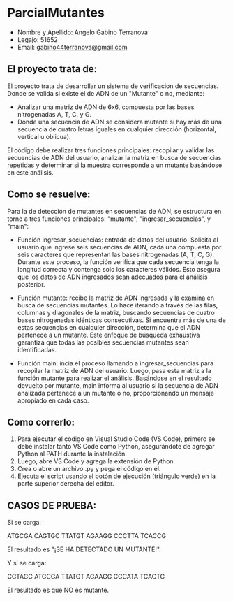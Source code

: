 # ParcialMutantes
* Nombre y Apellido: Angelo Gabino Terranova
* Legajo: 51652 
* Email: gabino44terranova@gmail.com

## El proyecto trata de:

El proyecto trata de desarrollar un sistema de verificacion de secuencias. Donde se valida si existe el de ADN de un "Mutante" o no, mediante:

- Analizar una matriz de ADN de 6x6, compuesta por las bases nitrogenadas A, T, C, y G.
- Donde una secuencia de ADN se considera mutante si hay más de una secuencia de cuatro letras iguales en cualquier dirección (horizontal, vertical u oblicua).

El código debe realizar tres funciones principales: recopilar y validar las secuencias de ADN del usuario, analizar la matriz en busca de secuencias repetidas y determinar si la muestra corresponde a un mutante basándose en este análisis.

## Como se resuelve:

Para la de detección de mutantes en secuencias de ADN, se estructura en torno a tres funciones principales: "mutante", "ingresar_secuencias", y "main":

- Función ingresar_secuencias: entrada de datos del usuario. Solicita al usuario que ingrese seis secuencias de ADN, cada una compuesta por seis caracteres que representan las bases nitrogenadas (A, T, C, G). Durante este proceso, la función verifica que cada secuencia tenga la longitud correcta y contenga solo los caracteres válidos. Esto asegura que los datos de ADN ingresados sean adecuados para el análisis posterior.

- Función mutante: recibe la matriz de ADN ingresada y la examina en busca de secuencias mutantes. Lo hace iterando a través de las filas, columnas y diagonales de la matriz, buscando secuencias de cuatro bases nitrogenadas idénticas consecutivas. Si encuentra más de una de estas secuencias en cualquier dirección, determina que el ADN pertenece a un mutante. Este enfoque de búsqueda exhaustiva garantiza que todas las posibles secuencias mutantes sean identificadas.

- Función main: incia el proceso llamando a ingresar_secuencias para recopilar la matriz de ADN del usuario. Luego, pasa esta matriz a la función mutante para realizar el análisis. Basándose en el resultado devuelto por mutante, main informa al usuario si la secuencia de ADN analizada pertenece a un mutante o no, proporcionando un mensaje apropiado en cada caso.

## Como correrlo:

1. Para ejecutar el código en Visual Studio Code (VS Code), primero se debe instalar tanto VS Code como Python, asegurándote de agregar Python al PATH durante la instalación. 
2. Luego, abre VS Code y agrega la extensión de Python. 
3. Crea o abre un archivo .py y pega el código en él.
4. Ejecuta el script usando el botón de ejecución (triángulo verde) en la parte superior derecha del editor.

## CASOS DE PRUEBA:

Si se carga:

ATGCGA
CAGTGC
TTATGT
AGAAGG
CCCTTA
TCACCG

El resultado es "¡SE HA DETECTADO UN MUTANTE!".

Y si se carga:

CGTAGC
ATGCGA
TTATGT
AGAAGG
CCCATA
TCACTG

El resultado es que NO es mutante.